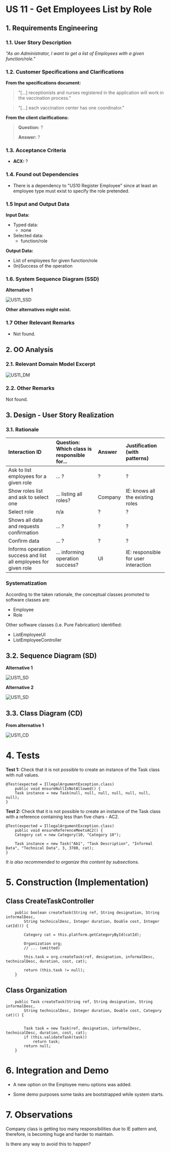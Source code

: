 # US 11 - Get Employees List by Role

## 1. Requirements Engineering

### 1.1. User Story Description

_"As an Administrator, I want to get a list of Employees with a given function/role."_

### 1.2. Customer Specifications and Clarifications

**From the specifications document:**

> "[...] receptionists and nurses registered in the application will work in the vaccination process."

> "[...] each vaccination center has one coordinator."

**From the client clarifications:**

> **Question:** ?
>
> **Answer:** ?

### 1.3. Acceptance Criteria

- **ACX:** ?

### 1.4. Found out Dependencies

- There is a dependency to "US10 Register Employee" since at least an employee type must exist to specify the role pretended.

### 1.5 Input and Output Data

**Input Data:**

- Typed data:
  - none
- Selected data:
  - function/role

**Output Data:**

- List of employees for given function/role
- (In)Success of the operation

### 1.6. System Sequence Diagram (SSD)

**Alternative 1**

![US11_SSD](SSD/US11_SSD.svg)

**Other alternatives might exist.**

### 1.7 Other Relevant Remarks

- Not found.

## 2. OO Analysis

### 2.1. Relevant Domain Model Excerpt

![US11_DM](DM/US11_DM.svg)

### 2.2. Other Remarks

Not found.

## 3. Design - User Story Realization

### 3.1. Rationale

| Interaction ID                                                  | Question: Which class is responsible for... | Answer  | Justification (with patterns)        |
| :-------------------------------------------------------------- | :------------------------------------------ | :------ | :----------------------------------- |
| Ask to list employees for a given role                          | ... ?                                       | ?       | ?                                    |
| Show roles list and ask to select one                           | ... listing all roles?                      | Company | IE: knows all the existing roles     |
| Select role                                                     | n/a                                         | ?       | ?                                    |
| Shows all data and requests confirmation                        | ... ?                                       | ?       | ?                                    |
| Confirm data                                                    | ... ?                                       | ?       | ?                                    |
| Informs operation success and list all employees for given role | ... informing operation success?            | UI      | IE: responsible for user interaction |

### Systematization

According to the taken rationale, the conceptual classes promoted to software classes are:

- Employee
- Role

Other software classes (i.e. Pure Fabrication) identified:

- ListEmployeeUI
- ListEmployeeController

## 3.2. Sequence Diagram (SD)

**Alternative 1**

![US11_SD](SD/US11_SD.svg)

**Alternative 2**

![US11_SD](SD/US11_SD_v2.svg)

## 3.3. Class Diagram (CD)

**From alternative 1**

![US11_CD](CD/US11_CD.svg)

# 4. Tests

**Test 1:** Check that it is not possible to create an instance of the Task class with null values.

    @Test(expected = IllegalArgumentException.class)
    	public void ensureNullIsNotAllowed() {
    	Task instance = new Task(null, null, null, null, null, null, null);
    }

**Test 2:** Check that it is not possible to create an instance of the Task class with a reference containing less than five chars - AC2.

    @Test(expected = IllegalArgumentException.class)
    	public void ensureReferenceMeetsAC2() {
    	Category cat = new Category(10, "Category 10");

    	Task instance = new Task("Ab1", "Task Description", "Informal Data", "Technical Data", 3, 3780, cat);
    }

_It is also recommended to organize this content by subsections._

# 5. Construction (Implementation)

## Class CreateTaskController

    	public boolean createTask(String ref, String designation, String informalDesc,
    		String technicalDesc, Integer duration, Double cost, Integer catId)() {

    		Category cat = this.platform.getCategoryById(catId);

    		Organization org;
    		// ... (omitted)

    		this.task = org.createTask(ref, designation, informalDesc, technicalDesc, duration, cost, cat);

    		return (this.task != null);
    	}

## Class Organization

    	public Task createTask(String ref, String designation, String informalDesc,
    		String technicalDesc, Integer duration, Double cost, Category cat)() {


    		Task task = new Task(ref, designation, informalDesc, technicalDesc, duration, cost, cat);
    		if (this.validateTask(task))
    			return task;
    		return null;
    	}

# 6. Integration and Demo

- A new option on the Employee menu options was added.

- Some demo purposes some tasks are bootstrapped while system starts.

# 7. Observations

Company class is getting too many responsibilities due to IE pattern and, therefore, is becoming huge and harder to maintain.

Is there any way to avoid this to happen?
